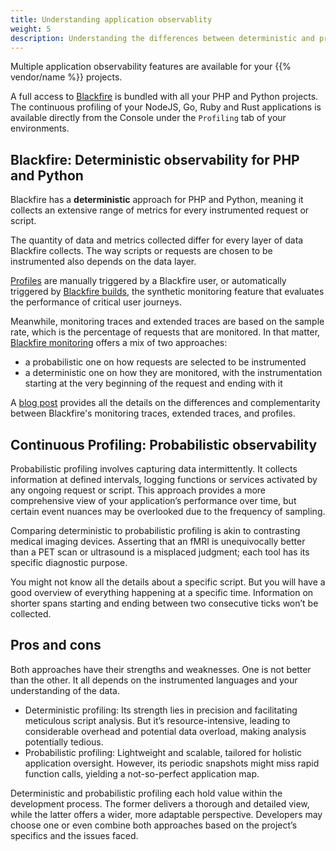 ```yaml
---
title: Understanding application observablity
weight: 5
description: Understanding the differences between deterministic and probabilistic observability
---
```


Multiple application observability features are available for your {{% vendor/name %}} projects.

A full access to [Blackfire](https://www.blackfire.io/) is bundled with all your PHP and Python projects.
The continuous profiling of your NodeJS, Go, Ruby and Rust applications is available directly from the Console under the `Profiling` tab of your environments.

## Blackfire: Deterministic observability for PHP and Python

Blackfire has a **deterministic** approach for PHP and Python, meaning it collects an extensive range of metrics for every instrumented request or script.

The quantity of data and metrics collected differ for every layer of data Blackfire collects. The way scripts or requests are chosen to be instrumented also depends on the data layer.

[Profiles](https://blackfire.io/docs/profiling-cookbooks/index) are manually triggered by a Blackfire user, or automatically triggered by [Blackfire builds](https://blackfire.io/docs/builds-cookbooks/index), the synthetic monitoring feature that evaluates the performance of critical user journeys.

Meanwhile, monitoring traces and extended traces are based on the sample rate, which is the percentage of requests that are monitored.  In that matter, [Blackfire monitoring](https://blackfire.io/docs/monitoring-cookbooks/index) offers a mix of two approaches:

*   a probabilistic one on how requests are selected to be instrumented
*   a deterministic one on how they are monitored, with the instrumentation starting at the very beginning of the request and ending with it

A [blog post](https://blog.blackfire.io/understanding-monitoring-traces-extended-traces-and-profiles.html) provides all the details on the differences and complementarity between Blackfire's monitoring traces, extended traces, and profiles.

## Continuous Profiling: Probabilistic observability

Probabilistic profiling involves capturing data intermittently. It collects information at defined intervals, logging functions or services activated by any ongoing request or script. This approach provides a more comprehensive view of your application’s performance over time, but certain event nuances may be overlooked due to the frequency of sampling.

Comparing deterministic to probabilistic profiling is akin to contrasting medical imaging devices. Asserting that an fMRI is unequivocally better than a PET scan or ultrasound is a misplaced judgment; each tool has its specific diagnostic purpose.

You might not know all the details about a specific script. But you will have a good overview of everything happening at a specific time. Information on shorter spans starting and ending between two consecutive ticks won’t be collected.

## Pros and cons

Both approaches have their strengths and weaknesses. One is not better than the other. It all depends on the instrumented languages and your understanding of the data.

*   Deterministic profiling: Its strength lies in precision and facilitating meticulous script analysis. But it’s resource-intensive, leading to considerable overhead and potential data overload, making analysis potentially tedious.
*   Probabilistic profiling: Lightweight and scalable, tailored for holistic application oversight. However, its periodic snapshots might miss rapid function calls, yielding a not-so-perfect application map.

Deterministic and probabilistic profiling each hold value within the development process. The former delivers a thorough and detailed view, while the latter offers a wider, more adaptable perspective. Developers may choose one or even combine both approaches based on the project’s specifics and the issues faced.

